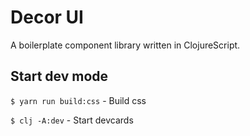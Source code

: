 # Decor UI

A boilerplate component library written in ClojureScript.

## Start dev mode

`$ yarn run build:css` - Build css

`$ clj -A:dev` - Start devcards
